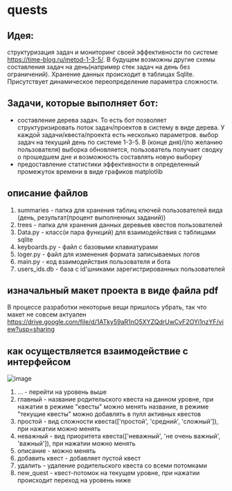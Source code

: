 # quests
## Идея:
структуризация задач и мониторинг своей эффективности по системе https://time-blog.ru/metod-1-3-5/. В будущем возможны другие схемы составления задач на день(например стек задач на день без ограничений). Хранение данных происходит в таблицах Sqlite. Присутствует динамическое переопределение параметра сложности.

## Задачи, которые выполняет бот:
* составление дерева задач. То есть бот позволяет структуризировать поток задач/проектов в систему в виде дерева. У каждой задачи/квеста/проекта есть несколько параметров.
выбор задач на текущий день по системе 1-3-5. В (конце дня)/(по желанию пользователя) выборка обновляется, пользователь получает сводку о прошедшем дне и возможность составлять новую выборку
* предоставление статистики эффективности в определенный промежуток времени в виде графиков matplotlib

## 
## описание файлов
1. summaries - папка для хранения таблиц ключей пользователей вида (день, результат(процент выполненных заданий))
2. trees - папка для хранения данных деревьев квестов пользователей
3. Data.py - класс(и пара функций) для взаимодействия с таблицами sqlite
4. keyboards.py - файл с базовыми клавиатурами
5. loger.py - файл для изменения формата записываемых логов
6. main.py - код взаимодействия пользователя и бота
7. users_ids.db - база с id'шниками зарегистрированных пользователей

## изначальный макет проекта в виде файла pdf
В процессе разработки некоторые вещи пришлось убрать, так что макет не совсем актуален
https://drive.google.com/file/d/1ATky59aR1nO5XYZQdrUwCvF2OYi1nzYF/view?usp=sharing

## как осуществляется взаимодействие c интерфейсом
![image](https://user-images.githubusercontent.com/44062411/126644569-37eb15ec-3e79-4408-bf19-6d4cc6102471.png)
1. ... - перейти на уровень выше
2. главный - название родительского квеста на данном уровне, при нажатии в режиме "квесты" можно менять название, в режиме "текущие квесты" можно добавлять в пулл активных квестов
3. простой - вид сложности квеста(['простой', 'средний', 'сложный']), при нажатии можно менять
4. неважный - вид приоритета квеста(['неважный', 'не очень важный', 'важный']), при нажатии можно менять
5. описание - можно менять
6. добавить квест - добавляет пустой квест
7. удалить - удаление родительского квеста со всеми потомками
8. new_quest - квест-потомок на текущем уровне, при нажатии происходит переход на уровень ниже

